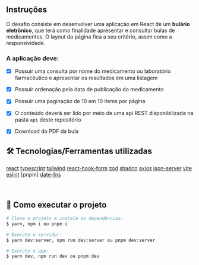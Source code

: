 ## Instruções

O desafio consiste em desenvolver uma aplicação em React de um **bulário eletrônico**, que terá como finalidade apresentar e consultar bulas de medicamentos. O layout da página fica a seu critério, assim como a responsividade.

### A aplicação deve:

- [x] Possuir uma consulta por nome do medicamento ou laboratório farmacêutico e apresentar os resultados em uma listagem
- [x] Possuir ordenação pela data de publicação do medicamento
- [x] Possuir uma paginação de 10 em 10 items por página
- [x] O conteúdo deverá ser lido por meio de uma api REST disponibilizada na pasta `api` deste repositório
- [x] Download do PDF da bula


## 🛠 Tecnologias/Ferramentas utilizadas

[react]
[typescript]
[tailwind]
[react-hook-form]
[zod]
[shadcn]
[axios]
[json-server]
[vite]
[eslint]
[pnpm]
[date-fns]


<br/>

## 🚀 Como executar o projeto

```bash
# Clone o projeto e instale as dependências:
$ yarn, npm i ou pnpm i

# Execute o servidor:
$ yarn dev:server, npm run dev:server ou pnpm dev:server

# Execute o app:
$ yarn dev, npm run dev ou pnpm dev
```

[date-fns]: https://date-fns.org/
[typescript]: https://www.typescriptlang.org/
[eslint]: https://marketplace.visualstudio.com/items?itemName=dbaeumer.vscode-eslint
[react]: https://react.dev/
[vite]: https://vitejs.dev/
[tailwind]: https://tailwindcss.com/
[react-hook-form]: https://react-hook-form.com/
[zod]: https://zod.dev/
[shadcn]: https://ui.shadcn.com/
[axios]: https://axios-http.com/
[json-server]: https://github.com/typicode/json-server